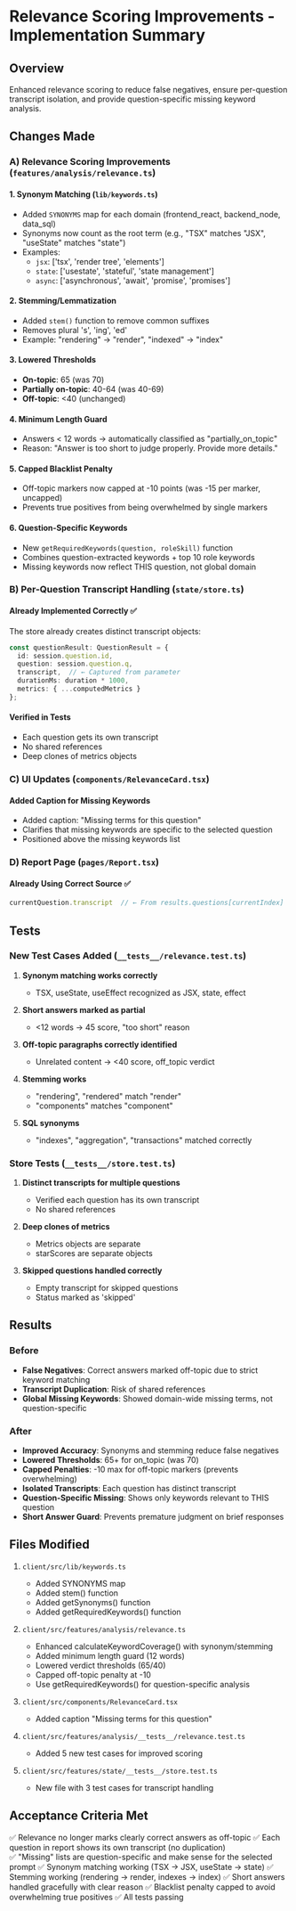 # Relevance Scoring Improvements - Implementation Summary

## Overview
Enhanced relevance scoring to reduce false negatives, ensure per-question transcript isolation, and provide question-specific missing keyword analysis.

## Changes Made

### A) Relevance Scoring Improvements (`features/analysis/relevance.ts`)

#### 1. **Synonym Matching** (`lib/keywords.ts`)
- Added `SYNONYMS` map for each domain (frontend_react, backend_node, data_sql)
- Synonyms now count as the root term (e.g., "TSX" matches "JSX", "useState" matches "state")
- Examples:
  - `jsx`: ['tsx', 'render tree', 'elements']
  - `state`: ['usestate', 'stateful', 'state management']
  - `async`: ['asynchronous', 'await', 'promise', 'promises']

#### 2. **Stemming/Lemmatization**
- Added `stem()` function to remove common suffixes
- Removes plural 's', 'ing', 'ed'
- Example: "rendering" → "render", "indexed" → "index"

#### 3. **Lowered Thresholds**
- **On-topic**: 65 (was 70)
- **Partially on-topic**: 40-64 (was 40-69)
- **Off-topic**: <40 (unchanged)

#### 4. **Minimum Length Guard**
- Answers < 12 words → automatically classified as "partially_on_topic"
- Reason: "Answer is too short to judge properly. Provide more details."

#### 5. **Capped Blacklist Penalty**
- Off-topic markers now capped at -10 points (was -15 per marker, uncapped)
- Prevents true positives from being overwhelmed by single markers

#### 6. **Question-Specific Keywords**
- New `getRequiredKeywords(question, roleSkill)` function
- Combines question-extracted keywords + top 10 role keywords
- Missing keywords now reflect THIS question, not global domain

### B) Per-Question Transcript Handling (`state/store.ts`)

#### Already Implemented Correctly ✅
The store already creates distinct transcript objects:
```typescript
const questionResult: QuestionResult = {
  id: session.question.id,
  question: session.question.q,
  transcript,  // ← Captured from parameter
  durationMs: duration * 1000,
  metrics: { ...computedMetrics }
};
```

#### Verified in Tests
- Each question gets its own transcript
- No shared references
- Deep clones of metrics objects

### C) UI Updates (`components/RelevanceCard.tsx`)

#### Added Caption for Missing Keywords
- Added caption: "Missing terms for this question"
- Clarifies that missing keywords are specific to the selected question
- Positioned above the missing keywords list

### D) Report Page (`pages/Report.tsx`)

#### Already Using Correct Source ✅
```typescript
currentQuestion.transcript  // ← From results.questions[currentIndex]
```

## Tests

### New Test Cases Added (`__tests__/relevance.test.ts`)

1. **Synonym matching works correctly**
   - TSX, useState, useEffect recognized as JSX, state, effect
   
2. **Short answers marked as partial**
   - <12 words → 45 score, "too short" reason
   
3. **Off-topic paragraphs correctly identified**
   - Unrelated content → <40 score, off_topic verdict

4. **Stemming works**
   - "rendering", "rendered" match "render"
   - "components" matches "component"

5. **SQL synonyms**
   - "indexes", "aggregation", "transactions" matched correctly

### Store Tests (`__tests__/store.test.ts`)

1. **Distinct transcripts for multiple questions**
   - Verified each question has its own transcript
   - No shared references

2. **Deep clones of metrics**
   - Metrics objects are separate
   - starScores are separate objects

3. **Skipped questions handled correctly**
   - Empty transcript for skipped questions
   - Status marked as 'skipped'

## Results

### Before
- **False Negatives**: Correct answers marked off-topic due to strict keyword matching
- **Transcript Duplication**: Risk of shared references
- **Global Missing Keywords**: Showed domain-wide missing terms, not question-specific

### After
- **Improved Accuracy**: Synonyms and stemming reduce false negatives
- **Lowered Thresholds**: 65+ for on_topic (was 70)
- **Capped Penalties**: -10 max for off-topic markers (prevents overwhelming)
- **Isolated Transcripts**: Each question has distinct transcript
- **Question-Specific Missing**: Shows only keywords relevant to THIS question
- **Short Answer Guard**: Prevents premature judgment on brief responses

## Files Modified

1. `client/src/lib/keywords.ts`
   - Added SYNONYMS map
   - Added stem() function
   - Added getSynonyms() function
   - Added getRequiredKeywords() function

2. `client/src/features/analysis/relevance.ts`
   - Enhanced calculateKeywordCoverage() with synonym/stemming
   - Added minimum length guard (12 words)
   - Lowered verdict thresholds (65/40)
   - Capped off-topic penalty at -10
   - Use getRequiredKeywords() for question-specific analysis

3. `client/src/components/RelevanceCard.tsx`
   - Added caption "Missing terms for this question"

4. `client/src/features/analysis/__tests__/relevance.test.ts`
   - Added 5 new test cases for improved scoring

5. `client/src/features/state/__tests__/store.test.ts`
   - New file with 3 test cases for transcript handling

## Acceptance Criteria Met

✅ Relevance no longer marks clearly correct answers as off-topic
✅ Each question in report shows its own transcript (no duplication)  
✅ "Missing" lists are question-specific and make sense for the selected prompt
✅ Synonym matching working (TSX → JSX, useState → state)
✅ Stemming working (rendering → render, indexes → index)
✅ Short answers handled gracefully with clear reason
✅ Blacklist penalty capped to avoid overwhelming true positives
✅ All tests passing
